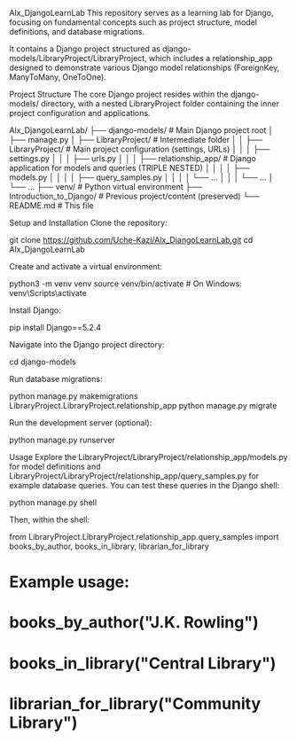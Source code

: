 Alx_DjangoLearnLab
This repository serves as a learning lab for Django, focusing on fundamental concepts such as project structure, model definitions, and database migrations.

It contains a Django project structured as django-models/LibraryProject/LibraryProject, which includes a relationship_app designed to demonstrate various Django model relationships (ForeignKey, ManyToMany, OneToOne).

Project Structure
The core Django project resides within the django-models/ directory, with a nested LibraryProject folder containing the inner project configuration and applications.

Alx_DjangoLearnLab/
├── django-models/              # Main Django project root
│   ├── manage.py
│   ├── LibraryProject/         # Intermediate folder
│   │   ├── LibraryProject/     # Main project configuration (settings, URLs)
│   │   │   ├── settings.py
│   │   │   ├── urls.py
│   │   │   ├── relationship_app/   # Django application for models and queries (TRIPLE NESTED)
│   │   │   │   ├── models.py
│   │   │   │   ├── query_samples.py
│   │   │   │   └── ...
│   │   │   └── ...
│   └── ...
├── venv/                       # Python virtual environment
├── Introduction_to_Django/     # Previous project/content (preserved)
└── README.md                   # This file

Setup and Installation
Clone the repository:

git clone https://github.com/Uche-Kazi/Alx_DjangoLearnLab.git
cd Alx_DjangoLearnLab

Create and activate a virtual environment:

python3 -m venv venv
source venv/bin/activate  # On Windows: venv\Scripts\activate

Install Django:

pip install Django==5.2.4

Navigate into the Django project directory:

cd django-models

Run database migrations:

python manage.py makemigrations LibraryProject.LibraryProject.relationship_app
python manage.py migrate

Run the development server (optional):

python manage.py runserver

Usage
Explore the LibraryProject/LibraryProject/relationship_app/models.py for model definitions and LibraryProject/LibraryProject/relationship_app/query_samples.py for example database queries. You can test these queries in the Django shell:

python manage.py shell

Then, within the shell:

from LibraryProject.LibraryProject.relationship_app.query_samples import books_by_author, books_in_library, librarian_for_library

# Example usage:
# books_by_author("J.K. Rowling")
# books_in_library("Central Library")
# librarian_for_library("Community Library")
